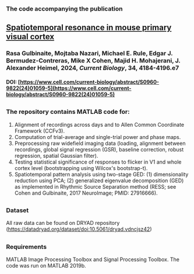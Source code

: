 ### The code accompanying the publication
## [Spatiotemporal resonance in mouse primary visual cortex](https://www.cell.com/current-biology/abstract/S0960-9822(24)01059-5)

### Rasa Gulbinaite, Mojtaba Nazari, Michael E. Rule, Edgar J. Bermudez-Contreras, Mike X Cohen, Majid H. Mohajerani, J. Alexander Heimel, 2024, _Current Biology_, 34, 4184-4196.e7
#### DOI: [https://www.cell.com/current-biology/abstract/S0960-9822(24)01059-5](https://www.cell.com/current-biology/abstract/S0960-9822(24)01059-5)
##
### The repository contains MATLAB code for:

1. Alignment of recordings across days and to Allen Common Coordinate Framework (CCFv3). 
2. Computation of trial-average and single-trial power and phase maps.
3. Preprocessing raw widefield imaging data (loading, alignment between recordings, global signal regression (GSR), baseline correction, robust regression, spatial Gaussian filter).
4. Testing statistical significance of responses to flicker in V1 and whole cortex level (bootstrapping using Wilcox's bootstrap-t).
5. Spatiotemporal pattern analysis using two-stage GED: (1) dimensionality reduction using PCA; (2) generalized eigenvalue decomposition (GED) as implemented in Rhythmic Source Separation method (RESS; see Cohen and Gulbinaite, 2017 NeuroImage; PMID: 27916666).
##
### Dataset 
All raw data can be found on DRYAD repository (https://datadryad.org/dataset/doi:10.5061/dryad.vdncjsz42)
##
### Requirements
MATLAB Image Processing Toolbox and Signal Processing Toolbox. The code was run on MATLAB 2019b.
